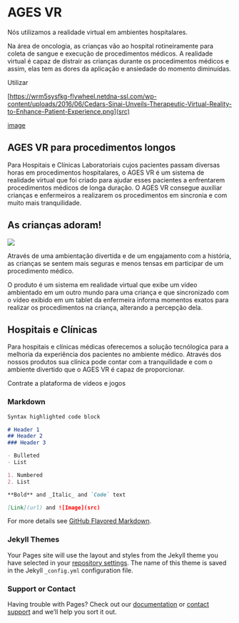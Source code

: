 # AGES VR

Nós utilizamos a realidade virtual em ambientes hospitalares.

Na área de oncologia, as crianças vão ao hospital rotineiramente para coleta de sangue e execução de procedimentos médicos.
A realidade virtual é capaz de distrair as crianças durante os procedimentos médicos e assim, elas tem as dores da aplicação e ansiedade do momento diminuídas.

Utilizar

[https://wrm5sysfkg-flywheel.netdna-ssl.com/wp-content/uploads/2016/06/Cedars-Sinai-Unveils-Therapeutic-Virtual-Reality-to-Enhance-Patient-Experience.png](src)

[image](https://wrm5sysfkg-flywheel.netdna-ssl.com/wp-content/uploads/2016/06/Cedars-Sinai-Unveils-Therapeutic-Virtual-Reality-to-Enhance-Patient-Experience.png)

## AGES VR para procedimentos longos

Para Hospitais e Clínicas Laboratoriais cujos pacientes passam diversas horas em procedimentos hospitalares, o AGES VR é um sistema de realidade virtual que foi criado para ajudar esses pacientes a enfrentarem procedimentos médicos de longa duração. O AGES VR consegue auxiliar crianças e enfermeiros a realizarem os procedimentos em sincronia e com muito mais tranquilidade.



## As crianças adoram!

![](https://cdn.trendhunterstatic.com/thumbs/kid-friendly-vr.jpeg)

Através de uma ambientação divertida e de um engajamento com a história, as crianças se sentem mais seguras e menos tensas em participar de um procedimento médico.

O produto é um sistema em realidade virtual que exibe um vídeo ambientado em um outro mundo para uma criança e que sincronizado com o vídeo exibido em um tablet da enfermeira informa momentos exatos para realizar os procedimentos na criança, alterando a percepção dela.


## Hospitais e Clínicas

Para hospitais e clínicas médicas oferecemos a solução tecnólogica para a melhoria da experiência dos pacientes no ambiente médico. Através dos nossos produtos sua clínica pode contar com a tranquilidade e com o ambiente divertido que o AGES VR é capaz de proporcionar.

Contrate a plataforma de vídeos e jogos






### Markdown


```markdown
Syntax highlighted code block

# Header 1
## Header 2
### Header 3

- Bulleted
- List

1. Numbered
2. List

**Bold** and _Italic_ and `Code` text

[Link](url) and ![Image](src)
```

For more details see [GitHub Flavored Markdown](https://guides.github.com/features/mastering-markdown/).

### Jekyll Themes

Your Pages site will use the layout and styles from the Jekyll theme you have selected in your [repository settings](https://github.com/gustavo-moura/AGES-VR/settings). The name of this theme is saved in the Jekyll `_config.yml` configuration file.

### Support or Contact

Having trouble with Pages? Check out our [documentation](https://help.github.com/categories/github-pages-basics/) or [contact support](https://github.com/contact) and we’ll help you sort it out.
